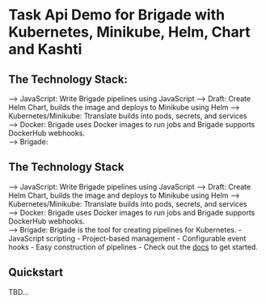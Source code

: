 # Task Api Demo for Brigade with Kubernetes, Minikube, Helm, Chart and Kashti

## The Technology Stack:

--> JavaScript: Write Brigade pipelines using JavaScript
--> Draft: Create Helm Chart, builds the image and deploys to Minikube using Helm
--> Kubernetes/Minikube: Ttranslate builds into pods, secrets, and services		  
--> Docker: Brigade uses Docker images to run jobs and Brigade supports DockerHub webhooks.		  
--> Brigade:

## The Technology Stack

--> JavaScript: Write Brigade pipelines using JavaScript
--> Draft: Create Helm Chart, builds the image and deploys to Minikube using Helm
--> Kubernetes/Minikube: Ttranslate builds into pods, secrets, and services		  
--> Docker: Brigade uses Docker images to run jobs and Brigade supports DockerHub webhooks.		  
--> Brigade: Brigade is the tool for creating pipelines for Kubernetes.
	- JavaScript scripting
	- Project-based management
	- Configurable event hooks
	- Easy construction of pipelines
	- Check out the [docs](/docs/index.md) to get started.

## Quickstart
TBD...